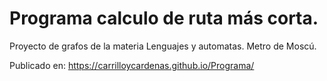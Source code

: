 # Programa calculo de ruta más corta.
Proyecto de grafos de la materia Lenguajes y automatas.
Metro de Moscú.

Publicado en: https://carrilloycardenas.github.io/Programa/
